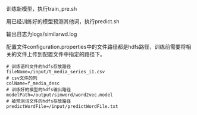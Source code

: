 训练新模型，执行train_pre.sh

用已经训练好的模型预测其他词，执行predict.sh

输出日志为logs/similarwd.log


配置文件configuration.properties中的文件路径都是hdfs路径，训练前需要将相关的文件上传到配置文件中指定的路径下。

```properties
# 训练语料文件的hdfs存放路径
fileName=/input/t_media_series_i1.csv
# csv文件的列
colName=f_media_desc
# 训练好的模型的hdfs输出路径
modelPath=/output/simword/word2vec.model
# 被预测词文件的hdfs存放路径
predictWordFile=/input/predictWordFile.txt
```

